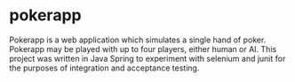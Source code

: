 # pokerapp
Pokerapp is a web application which simulates a single hand of poker. Pokerapp may be played with up to four players, either human or AI. This project was written in Java Spring to experiment with selenium and junit for the purposes of integration and acceptance testing.
